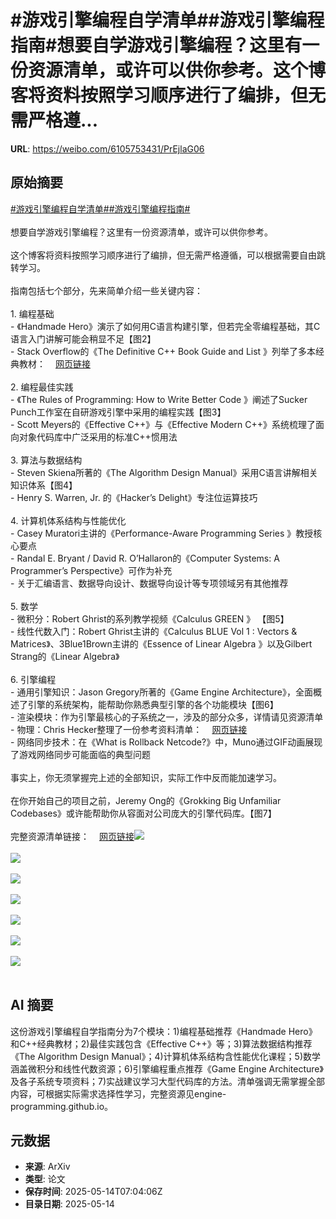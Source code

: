 # #游戏引擎编程自学清单##游戏引擎编程指南#想要自学游戏引擎编程？这里有一份资源清单，或许可以供你参考。这个博客将资料按照学习顺序进行了编排，但无需严格遵...

**URL**: https://weibo.com/6105753431/PrEjlaG06

## 原始摘要

<a href="https://m.weibo.cn/search?containerid=231522type%3D1%26t%3D10%26q%3D%23%E6%B8%B8%E6%88%8F%E5%BC%95%E6%93%8E%E7%BC%96%E7%A8%8B%E8%87%AA%E5%AD%A6%E6%B8%85%E5%8D%95%23&amp;extparam=%23%E6%B8%B8%E6%88%8F%E5%BC%95%E6%93%8E%E7%BC%96%E7%A8%8B%E8%87%AA%E5%AD%A6%E6%B8%85%E5%8D%95%23" data-hide=""><span class="surl-text">#游戏引擎编程自学清单#</span></a><a href="https://m.weibo.cn/search?containerid=231522type%3D1%26t%3D10%26q%3D%23%E6%B8%B8%E6%88%8F%E5%BC%95%E6%93%8E%E7%BC%96%E7%A8%8B%E6%8C%87%E5%8D%97%23&amp;extparam=%23%E6%B8%B8%E6%88%8F%E5%BC%95%E6%93%8E%E7%BC%96%E7%A8%8B%E6%8C%87%E5%8D%97%23" data-hide=""><span class="surl-text">#游戏引擎编程指南#</span></a><br><br>想要自学游戏引擎编程？这里有一份资源清单，或许可以供你参考。<br><br>这个博客将资料按照学习顺序进行了编排，但无需严格遵循，可以根据需要自由跳转学习。<br><br>指南包括七个部分，先来简单介绍一些关键内容：<br><br>1. 编程基础<br>- 《Handmade Hero》演示了如何用C语言构建引擎，但若完全零编程基础，其C语言入门讲解可能会稍显不足【图2】<br>- Stack Overflow的《The Definitive C++ Book Guide and List 》列举了多本经典教材：<a href="https://weibo.cn/sinaurl?u=https%3A%2F%2Fstackoverflow.com%2Fquestions%2F388242%2Fthe-definitive-c-book-guide-and-list" data-hide=""><span class="url-icon"><img style="width: 1rem;height: 1rem" src="https://h5.sinaimg.cn/upload/2015/09/25/3/timeline_card_small_web_default.png" referrerpolicy="no-referrer"></span><span class="surl-text">网页链接</span></a><br><br>2. 编程最佳实践<br>- 《The Rules of Programming: How to Write Better Code 》阐述了Sucker Punch工作室在自研游戏引擎中采用的编程实践【图3】<br>- Scott Meyers的《Effective C++》与《Effective Modern C++》系统梳理了面向对象代码库中广泛采用的标准C++惯用法<br> <br>3. 算法与数据结构<br>- Steven Skiena所著的《The Algorithm Design Manual》采用C语言讲解相关知识体系【图4】<br>- Henry S. Warren, Jr. 的《Hacker’s Delight》专注位运算技巧<br><br>4. 计算机体系结构与性能优化<br>- Casey Muratori主讲的《Performance-Aware Programming Series 》教授核心要点<br>- Randal E. Bryant / David R. O’Hallaron的《Computer Systems: A Programmer’s Perspective》可作为补充<br>- 关于汇编语言、数据导向设计、数据导向设计等专项领域另有其他推荐<br><br>5. 数学<br>- 微积分：Robert Ghrist的系列教学视频《Calculus GREEN 》 【图5】<br>- 线性代数入门：Robert Ghrist主讲的《Calculus BLUE Vol 1 : Vectors &amp; Matrices》、3Blue1Brown主讲的《Essence of Linear Algebra 》以及Gilbert Strang的《Linear Algebra》 <br><br>6. 引擎编程<br>- 通用引擎知识：Jason Gregory所著的《Game Engine Architecture》，全面概述了引擎的系统架构，能帮助你熟悉典型引擎的各个功能模块【图6】<br>- 渲染模块：作为引擎最核心的子系统之一，涉及的部分众多，详情请见资源清单<br>- 物理：Chris Hecker整理了一份参考资料清单：<a href="https://weibo.cn/sinaurl?u=https%3A%2F%2Fwww.chrishecker.com%2FPhysics_References" data-hide=""><span class="url-icon"><img style="width: 1rem;height: 1rem" src="https://h5.sinaimg.cn/upload/2015/09/25/3/timeline_card_small_web_default.png" referrerpolicy="no-referrer"></span><span class="surl-text">网页链接</span></a><br>- 网络同步技术：在《What is Rollback Netcode?》中，Muno通过GIF动画展现了游戏网络同步可能面临的典型问题<br><br>事实上，你无须掌握完上述的全部知识，实际工作中反而能加速学习。<br><br>在你开始自己的项目之前，Jeremy Ong的《Grokking Big Unfamiliar Codebases》或许能帮助你从容面对公司庞大的引擎代码库。【图7】<br><br>完整资源清单链接：<a href="https://weibo.cn/sinaurl?u=https%3A%2F%2Fengine-programming.github.io%2F" data-hide=""><span class="url-icon"><img style="width: 1rem;height: 1rem" src="https://h5.sinaimg.cn/upload/2015/09/25/3/timeline_card_small_web_default.png" referrerpolicy="no-referrer"></span><span class="surl-text">网页链接</span></a><img style="" src="https://tvax3.sinaimg.cn/large/006Fd7o3ly1i1dzxyq91oj30xb0qf0y9.jpg" referrerpolicy="no-referrer"><br><br><img style="" src="https://tvax4.sinaimg.cn/large/006Fd7o3ly1i1dzyg4124j31700xu7tg.jpg" referrerpolicy="no-referrer"><br><br><img style="" src="https://tvax3.sinaimg.cn/large/006Fd7o3ly1i1dzz19ymaj316u13m494.jpg" referrerpolicy="no-referrer"><br><br><img style="" src="https://tvax2.sinaimg.cn/large/006Fd7o3ly1i1dzzob7vwj32io1041ge.jpg" referrerpolicy="no-referrer"><br><br><img style="" src="https://tvax4.sinaimg.cn/large/006Fd7o3ly1i1e00bxhbmj31300yc1kx.jpg" referrerpolicy="no-referrer"><br><br><img style="" src="https://tvax1.sinaimg.cn/large/006Fd7o3ly1i1e00spwvkj317812yqqw.jpg" referrerpolicy="no-referrer"><br><br><img style="" src="https://tvax1.sinaimg.cn/large/006Fd7o3ly1i1e01fbrdej317a0k4aij.jpg" referrerpolicy="no-referrer"><br><br>

## AI 摘要

这份游戏引擎编程自学指南分为7个模块：1)编程基础推荐《Handmade Hero》和C++经典教材；2)最佳实践包含《Effective C++》等；3)算法数据结构推荐《The Algorithm Design Manual》；4)计算机体系结构含性能优化课程；5)数学涵盖微积分和线性代数资源；6)引擎编程重点推荐《Game Engine Architecture》及各子系统专项资料；7)实战建议学习大型代码库的方法。清单强调无需掌握全部内容，可根据实际需求选择性学习，完整资源见engine-programming.github.io。

## 元数据

- **来源**: ArXiv
- **类型**: 论文
- **保存时间**: 2025-05-14T07:04:06Z
- **目录日期**: 2025-05-14
